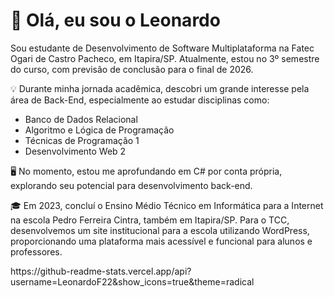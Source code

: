 # 👋 Olá, eu sou o Leonardo

Sou estudante de Desenvolvimento de Software Multiplataforma na Fatec Ogari de Castro Pacheco, em Itapira/SP. Atualmente, estou no 3º semestre do curso, com previsão de conclusão para o final de 2026.

💡 Durante minha jornada acadêmica, descobri um grande interesse pela área de Back-End, especialmente ao estudar disciplinas como:

- Banco de Dados Relacional
- Algoritmo e Lógica de Programação
- Técnicas de Programação 1
- Desenvolvimento Web 2

🖥️ No momento, estou me aprofundando em C# por conta própria, explorando seu potencial para desenvolvimento back-end.

🎓 Em 2023, concluí o Ensino Médio Técnico em Informática para a Internet na escola Pedro Ferreira Cintra, também em Itapira/SP. Para o TCC, desenvolvemos um site institucional para a escola utilizando WordPress, proporcionando uma plataforma mais acessível e funcional para alunos e professores.

<div>
  https://github-readme-stats.vercel.app/api?username=LeonardoF22&show_icons=true&theme=radical
</div>


